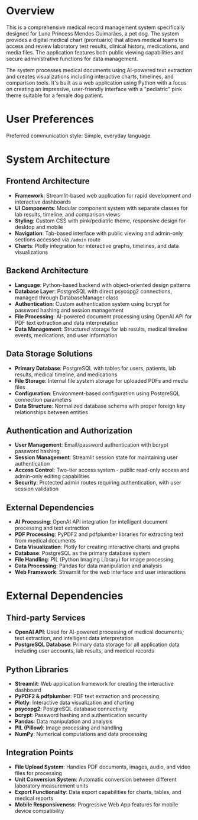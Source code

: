 # Overview

This is a comprehensive medical record management system specifically designed for Luna Princess Mendes Guimarães, a pet dog. The system provides a digital medical chart (prontuário) that allows medical teams to access and review laboratory test results, clinical history, medications, and media files. The application features both public viewing capabilities and secure administrative functions for data management.

The system processes medical documents using AI-powered text extraction and creates visualizations including interactive charts, timelines, and comparison tools. It's built as a web application using Python with a focus on creating an impressive, user-friendly interface with a "pediatric" pink theme suitable for a female dog patient.

# User Preferences

Preferred communication style: Simple, everyday language.

# System Architecture

## Frontend Architecture
- **Framework**: Streamlit-based web application for rapid development and interactive dashboards
- **UI Components**: Modular component system with separate classes for lab results, timeline, and comparison views
- **Styling**: Custom CSS with pink/pediatric theme, responsive design for desktop and mobile
- **Navigation**: Tab-based interface with public viewing and admin-only sections accessed via `/admin` route
- **Charts**: Plotly integration for interactive graphs, timelines, and data visualizations

## Backend Architecture
- **Language**: Python-based backend with object-oriented design patterns
- **Database Layer**: PostgreSQL with direct psycopg2 connections, managed through DatabaseManager class
- **Authentication**: Custom authentication system using bcrypt for password hashing and session management
- **File Processing**: AI-powered document processing using OpenAI API for PDF text extraction and data interpretation
- **Data Management**: Structured storage for lab results, medical timeline events, medications, and user information

## Data Storage Solutions
- **Primary Database**: PostgreSQL with tables for users, patients, lab results, medical timeline, and medications
- **File Storage**: Internal file system storage for uploaded PDFs and media files
- **Configuration**: Environment-based configuration using PostgreSQL connection parameters
- **Data Structure**: Normalized database schema with proper foreign key relationships between entities

## Authentication and Authorization
- **User Management**: Email/password authentication with bcrypt password hashing
- **Session Management**: Streamlit session state for maintaining user authentication
- **Access Control**: Two-tier access system - public read-only access and admin-only editing capabilities
- **Security**: Protected admin routes requiring authentication, with user session validation

## External Dependencies
- **AI Processing**: OpenAI API integration for intelligent document processing and text extraction
- **PDF Processing**: PyPDF2 and pdfplumber libraries for extracting text from medical documents
- **Data Visualization**: Plotly for creating interactive charts and graphs
- **Database**: PostgreSQL as the primary database system
- **File Handling**: PIL (Python Imaging Library) for image processing
- **Data Processing**: Pandas for data manipulation and analysis
- **Web Framework**: Streamlit for the web interface and user interactions

# External Dependencies

## Third-party Services
- **OpenAI API**: Used for AI-powered processing of medical documents, text extraction, and intelligent data interpretation
- **PostgreSQL Database**: Primary data storage for all application data including user accounts, lab results, and medical records

## Python Libraries
- **Streamlit**: Web application framework for creating the interactive dashboard
- **PyPDF2 & pdfplumber**: PDF text extraction and processing
- **Plotly**: Interactive data visualization and charting
- **psycopg2**: PostgreSQL database connectivity
- **bcrypt**: Password hashing and authentication security
- **Pandas**: Data manipulation and analysis
- **PIL (Pillow)**: Image processing and handling
- **NumPy**: Numerical computations and data processing

## Integration Points
- **File Upload System**: Handles PDF documents, images, audio, and video files for processing
- **Unit Conversion System**: Automatic conversion between different laboratory measurement units
- **Export Functionality**: Data export capabilities for charts, tables, and medical reports
- **Mobile Responsiveness**: Progressive Web App features for mobile device compatibility